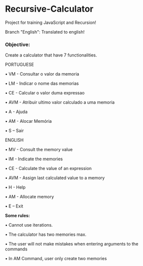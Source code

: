 # Recursive-Calculator

Project for training JavaScript and Recursion!

Branch "English": Translated to english!

### **Objective:**

Create a calculator that have 7 functionalities.

PORTUGUESE

• VM - Consultar o valor da memoria

• LM - Indicar o nome das memorias

• CE - Calcular o valor duma expressao

• AVM - Atribuir ultimo valor calculado a uma memoria

• A - Ajuda

• AM - Alocar Memória

• S – Sair


ENGLISH

• MV - Consult the memory value

• IM - Indicate the memories

• CE - Calculate the value of an expression

• AVM - Assign last calculated value to a memory

• H - Help

• AM - Allocate memory

• E – Exit


**Some rules:**

• Cannot use iterations.

• The calculator has two memories max.

• The user will not make mistakes when entering arguments to the commands

• In AM Command, user only create two memories
